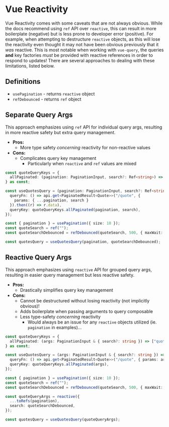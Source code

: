 # Vue Reactivity

Vue Reactivity comes with some caveats that are not always obvious. While the docs recommend using `ref` API over `reactive`, this can result in more boilerplate (negative) but is less prone to developer error (positive). For example, when attempting to destructure `reactive` objects, as this will lose the reactivity even thought it may not have been obvious previously that it _was_ reactive. This is most notable when working with `vue-query`, the queries **and** key factories _must_ be provided with reactive references in order to respond to updates! There are several approaches to dealing with these limitations, listed below.

## Definitions

- `usePagination` - returns `reactive` object
- `refDebounced` - returns `ref` object

## Separate Query Args

This approach emphasizes using `ref` API for individual query args, resulting in more reactive safety but extra query management.

- **Pros:**
  - More type safety _concerning_ reactivity for non-reactive values
- **Cons:**
  - Complicates query key management
    - Particularly when `reactive` and `ref` values are mixed

```ts
const quoteQueryKeys = {
  allPaginated: (pagination: PaginationInput, search?: Ref<string>) => ["quote", args],
} as const;

const useQuotesQuery = (pagination: PaginationInput, search?: Ref<string> }) => useQuery({
  queryFn: () => api.get<PaginatedResult<Quote>>("/quote", {
    params: { ...pagination, search }
  }).then((r) => r.data),
  queryKey: quoteQueryKeys.allPaginated(pagination, search),
});

const { pagination } = usePagination({ size: 10 });
const quoteSearch = ref("");
const quoteSearchDebounced = refDebounced(quoteSearch, 500, { maxWait: 1000 });

const quotesQuery = useQuotesQuery(pagination, quoteSearchDebounced);
```

## Reactive Query Args

This approach emphasizes using `reactive` API for grouped query args, resulting in easier query management but less reactive safety.

- **Pros:**
  - Drastically simplifies query key management
- **Cons:**
  - Cannot be destructured without losing reactivity (not implicitly obvious)!
  - Adds boilerplate when passing arguments to query composable
  - Less type-safety _concerning_ reactivity
    - Would always be an issue for any `reactive` objects utilized (ie. `pagination` in examples)...

```ts
const quoteQueryKeys = {
  allPaginated: (args: PaginationInput & { search?: string }) => ["quote", args],
} as const;

const useQuotesQuery = (args: PaginationInput & { search?: string }) => useQuery({
  queryFn: () => api.get<PaginatedResult<Quote>>("/quote", { params: args }).then((r) => r.data),
  queryKey: quoteQueryKeys.allPaginated(args),
});

const { pagination } = usePagination({ size: 10 });
const quoteSearch = ref("");
const quoteSearchDebounced = refDebounced(quoteSearch, 500, { maxWait: 1000 });

const quoteQueryArgs = reactive({
  ...toRefs(pagination),
  search: quoteSearchDebounced,
});

const quotesQuery = useQuotesQuery(quoteQueryArgs);
```